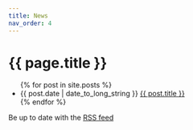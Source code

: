 ```yaml
---
title: News
nav_order: 4
---
```


# {{ page.title }}

<ul>
  {% for post in site.posts %}
    <li><span>{{ post.date | date_to_long_string }}</span> <a href="{{ post.url }}">{{ post.title }}</a></li>
  {% endfor %}
</ul>

Be up to date with the <a href="/feed.xml">RSS feed</a>
